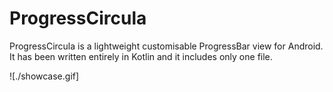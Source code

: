 # ProgressCircula

ProgressCircula is a lightweight customisable ProgressBar view for Android. It has been written entirely in Kotlin and it includes only one file.

![./showcase.gif]
